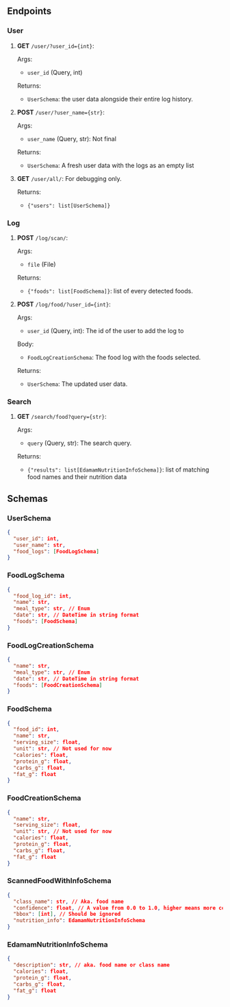 ## Endpoints

### User

1. **GET** `/user/?user_id={int}`:

    Args:

    - `user_id` (Query, int)

    Returns:

    - `UserSchema`: the user data alongside their entire log history.

2. **POST** `/user/?user_name={str}`:

    Args:

    - `user_name` (Query, str): Not final

    Returns:

    - `UserSchema`: A fresh user data with the logs as an empty list

3. **GET** `/user/all/`:
   For debugging only.

    Returns:

    - `{"users": list[UserSchema]}`

### Log

1. **POST** `/log/scan/`:

    Args:

    - `file` (File)

    Returns:

    - `{"foods": list[FoodSchema]}`: list of every detected foods.

2. **POST** `/log/food/?user_id={int}`:

    Args:

    - `user_id` (Query, int): The id of the user to add the log to

    Body:

    - `FoodLogCreationSchema`: The food log with the foods selected.

    Returns:

    - `UserSchema`: The updated user data.

### Search

1. **GET** `/search/food?query={str}`:

    Args:

    - `query` (Query, str): The search query.

    Returns:

    - `{"results": list[EdamamNutritionInfoSchema]}`: list of matching food names and their nutrition data

## Schemas

### UserSchema

```json
{
  "user_id": int,
  "user_name": str,
  "food_logs": [FoodLogSchema]
}
```

### FoodLogSchema

```json
{
  "food_log_id": int,
  "name": str,
  "meal_type": str, // Enum
  "date": str, // DateTime in string format
  "foods": [FoodSchema]
}
```

### FoodLogCreationSchema

```json
{
  "name": str,
  "meal_type": str, // Enum
  "date": str, // DateTime in string format
  "foods": [FoodCreationSchema]
}
```

### FoodSchema

```json
{
  "food_id": int,
  "name": str,
  "serving_size": float,
  "unit": str, // Not used for now
  "calories": float,
  "protein_g": float,
  "carbs_g": float,
  "fat_g": float
}
```

### FoodCreationSchema

```json
{
  "name": str,
  "serving_size": float,
  "unit": str, // Not used for now
  "calories": float,
  "protein_g": float,
  "carbs_g": float,
  "fat_g": float
}
```

### ScannedFoodWithInfoSchema

```json
{
  "class_name": str, // Aka. food name
  "confidence": float, // A value from 0.0 to 1.0, higher means more confidence
  "bbox": [int], // Should be ignored
  "nutrition_info": EdamamNutritionInfoSchema
}
```

### EdamamNutritionInfoSchema

```json
{
  "description": str, // aka. food name or class name
  "calories": float,
  "protein_g": float,
  "carbs_g": float,
  "fat_g": float
}
```

